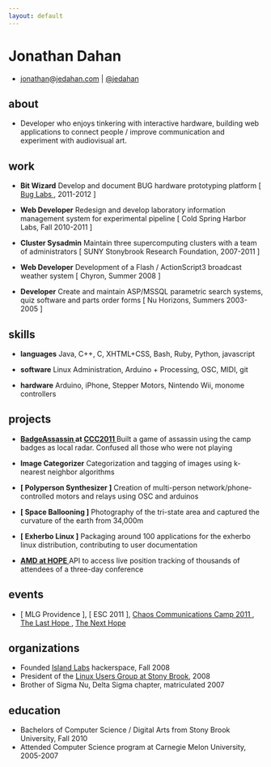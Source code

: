 ```yaml
---
layout: default
---
```


Jonathan Dahan
==============
 *  [jonathan]@[jedahan.com] | [@jedahan]

about
-----
 * Developer who enjoys tinkering with interactive hardware, building web applications to connect people / improve communication and experiment with audiovisual art.

work
----
 * __Bit Wizard__
    Develop and document BUG hardware prototyping platform
      [ [ Bug Labs ], 2011-2012 ]

 * __Web Developer__
    Redesign and develop laboratory information management system for experimental pipeline
      [ Cold Spring Harbor Labs, Fall 2010-2011 ]

 * __Cluster Sysadmin__
    Maintain three supercomputing clusters with a team of administrators
      [ SUNY Stonybrook Research Foundation, 2007-2011 ]

 * __Web Developer__
    Development of a Flash / ActionScript3 broadcast weather system
      [ Chyron, Summer 2008 ]

 * __Developer__
    Create and maintain ASP/MSSQL parametric search systems, quiz software and parts order forms
      [ Nu Horizons, Summers 2003-2005 ]

skills
------
 * __languages__
     Java, C++, C, XHTML+CSS, Bash, Ruby, Python, javascript

 * __software__
     Linux Administration, Arduino + Processing, OSC, MIDI, git

 * __hardware__
     Arduino, iPhone, Stepper Motors, Nintendo Wii, monome controllers

projects
--------
 * __[ BadgeAssassin ] at [ CCC2011 ]__
      Built a game of assassin using the camp badges as local radar. Confused all those who were not playing

 * __Image Categorizer__
     Categorization and tagging of images using k-nearest neighbor algorithms

 * __[ Polyperson Synthesizer ]__
     Creation of multi-person network/phone-controlled motors and relays using OSC and arduinos

 * __[ Space Ballooning ]__
     Photography of the tri-state area and captured the curvature of the earth from 34,000m

 * __[ Exherbo Linux ]__
     Packaging around 100 applications for the exherbo linux distribution, contributing to user documentation

 * __[ AMD at HOPE ]__
     API to access live position tracking of thousands of attendees of a three-day conference

events
------

 * [ MLG Providence ], [ ESC 2011 ], [ Chaos Communications Camp 2011 ][CCC2011], [ The Last Hope ], [ The Next Hope ]

organizations
-------------

 * Founded [Island Labs] hackerspace, Fall 2008
 * President of the [Linux Users Group at Stony Brook], 2008
 * Brother of Sigma Nu, Delta Sigma chapter, matriculated 2007

education
---------

 * Bachelors of Computer Science / Digital Arts from Stony Brook University, Fall 2010
 * Attended Computer Science program at Carnegie Melon University, 2005-2007

[@jedahan]: http://twitter.com/jedahan
[jonathan]: mailto:jonathan@jedahan.com
[jedahan.com]: http://jedahan.com

[ Image_Categorizer ]: #
[ Polyperson_Synthesizer ]: #
[ Space_Ballooning ]: http://islandlabs.org/space
[ Exherbo_Linux ]: http://summer.exherbo.org/repositories/jedahan
[ AMD at HOPE ]: http://amd.hope.net
[ BUG Labs ]: http://buglabs.net

[ The Last HOPE ]: http://hope.net
[ The Next HOPE ]: http://hope.net

[Island Labs]: http://islandlabs.org
[Linux Users Group at Stony Brook]: http://lugsb.org

[ CCC2011 ]: http://events.ccc.de/camp/2011
[ BadgeAssassin ]: http://events.ccc.de/camp/2011/wiki/BadgeAssassin
